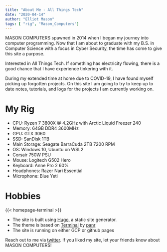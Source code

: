 ```yaml
---
title: "About Me - All Things Tech"
date: "2020-04-14"
author: "Elliot Mason"
tags: [ "rig", "Mason_Computers"]
---
```


MASON COMPUTERS spawned in 2014 when I began my journey into computer programming. Now that I am about to graduate with my B.S. in Computer Science with a focus in Cyber Security, the time has come to give this site a purpose. 

Interested in All Things Tech. If something has electricity flowing, there is a good chance that I have experience tinkering with it.  

During my extended time at home due to COVID-19, I have found myself picking up forgotten projects. On this site I am going to try to keep up to date notes, tutorials, and logs for the projects I am currently working on. 


# My Rig

- CPU: Ryzen 7 3800X @ 4.2GHz with Arctic Liquid Freezer 240
- Memory: 64GB DDR4 3600MHz
- GPU: GTX 3060
- SSD: SanDisk 1TB
- Main Storage: Seagate BarraCuda 2TB 7200 RPM
- OS: Windows 10, Ubuntu on WSL2
- Corsair 750W PSU
- Mouse: Logitech G502 Hero
- Keyboard: Anne Pro 2 60%
- Headphones: Razer Nari Essential
- Microphone: Blue Yeti

<!-- # Desk Setup
- Main Monitor: 32" QHD HP Pavilion
- Left Monitor: 24" AOC i2269vw [(Free Geek Find)](https://www.freegeekarkansas.org/)
- Right Monitor: 19.5" Dell [(Free Geek Find)](https://www.freegeekarkansas.org/)
- Desk: [Drop Lift 2.0 Sit/Stand Desk](https://drop.com/?referer=G9SJGS)
- Chair: [Massdrop Flex Task Chair](https://drop.com/?referer=G9SJGS)
- Radio: BaoFeng UV-5R 2m/70cm Handheld

{{< figure src="/assets/img/about-me/my_rig_setup.jpg" >}} -->

# Hobbies

{{< homepage-terminal >}}

- The site is built using [Hugo](https://gohugo.io/), a static site generator.
- The theme is based on [Terminal](https://github.com/panr/hugo-theme-terminal) by [panr](https://twitter.com/panr)
- The site is running on either GCP or github pages


Reach out to me via [twitter](https://twitter.com/Code_Master113). If you liked my site, let your friends know about MASON COMPUTERS!
